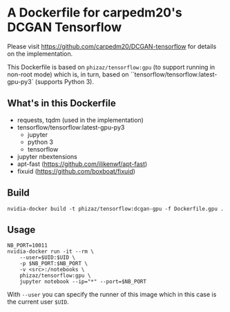 # A Dockerfile for carpedm20's DCGAN Tensorflow

Please visit https://github.com/carpedm20/DCGAN-tensorflow for details on the implementation.

This Dockerfile is based on `phizaz/tensorflow:gpu` (to support running in non-root mode) which is, in turn, based on ``tensorflow/tensorflow:latest-gpu-py3` (supports Python 3).

## What's in this Dockerfile

- requests, tqdm (used in the implementation)
- tensorflow/tensorflow:latest-gpu-py3
    - jupyter
    - python 3
    - tensorflow
- jupyter nbextensions
- apt-fast (https://github.com/ilikenwf/apt-fast)
- fixuid (https://github.com/boxboat/fixuid)

## Build

```
nvidia-docker build -t phizaz/tensorflow:dcgan-gpu -f Dockerfile.gpu .
```

## Usage

```
NB_PORT=10011
nvidia-docker run -it --rm \
    --user=$UID:$UID \
    -p $NB_PORT:$NB_PORT \
    -v <src>:/notebooks \
    phizaz/tensorflow:gpu \
    jupyter notebook --ip="*" --port=$NB_PORT
```

With `--user` you can specify the runner of this image which in this case is the current user `$UID`.
